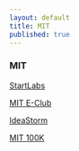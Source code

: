 ```yaml
---
layout: default
title: MIT
published: true
---
```

### MIT 

[StartLabs](http://startlabs.org/)

[MIT E-Club](http://web.mit.edu/e-club/www/about.html)

[IdeaStorm](http://ideastorm.tumblr.com/)

[MIT 100K](http://www.mit100k.org/)
